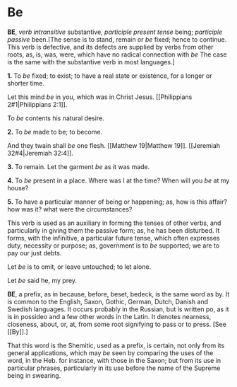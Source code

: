# Be

**BE**, _verb intransitive_ substantive, _participle present tense_ being; _participle passive_ been.\[The sense is to stand, remain or _be_ fixed; hence to continue. This verb is defective, and its defects are supplied by verbs from other roots, as, is, was, were, which have no radical connection with _be_ The case is the same with the substantive verb in most languages.\]

**1.** To _be_ fixed; to exist; to have a real state or existence, for a longer or shorter time.

Let this mind _be_ in you, which was in Christ Jesus. [[Philippians 2#1|Philippians 2:1]].

To _be_ contents his natural desire.

**2.** To _be_ made to be; to become.

And they twain shall _be_ one flesh. [[Matthew 19|Matthew 19]]. [[Jeremiah 32#4|Jeremiah 32:4]].

**3.** To remain. Let the garment _be_ as it was made.

**4.** To _be_ present in a place. Where was I at the time? When will you _be_ at my house?

**5.** To have a particular manner of being or happening; as, how is this affair? how was it? what were the circumstances?

This verb is used as an auxiliary in forming the tenses of other verbs, and particularly in giving them the passive form; as, he has been disturbed. It forms, with the infinitive, a particular future tense, which often expresses duty, necessity or purpose; as, government is to _be_ supported; we are to pay our just debts.

Let _be_ is to omit, or leave untouched; to let alone.

Let _be_ said he, my prey.

**BE**, a prefix, as in because, before, beset, bedeck, is the same word as by. It is common to the English, Saxon, Gothic, German, Dutch, Danish and Swedish languages. It occurs probably in the Russian, but is written po, as it is in possideo and a few other words in the Latin. It denotes nearness, closeness, about, or, at, from some root signifying to pass or to press. \[See [[By]].\]

That this word is the Shemitic, used as a prefix, is certain, not only from its general applications, which may _be_ seen by comparing the uses of the word, in the Heb. for instance, with those in the Saxon; but from its use in particular phrases, particularly in its use before the name of the Supreme being in swearing.